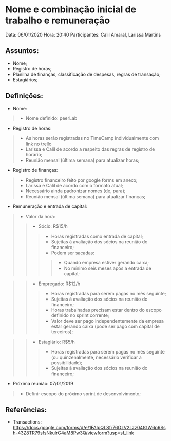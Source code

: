# Nome e combinação inicial de trabalho e remuneração

Data: 06/01/2020
Hora: 20:40
Participantes: Calil Amaral, Larissa Martins

## Assuntos: 

* Nome;
* Registro de horas;
* Planilha de finanças, classificação de despesas, regras de transação;
* Estagiários;

## Definições:

* Nome:
> * Nome definido: peerLab

* Registro de horas:
> * As horas serão registradas no TimeCamp individualmente com link no trello
> * Larissa e Calil de acordo a respeito das regras de registro de horário;
> * Reunião mensal (última semana) para atualizar horas;

* Registro de finanças:
> * Registro financeiro feito por google forms em anexo;
> * Larissa e Calil de acordo com o formato atual;
> * Necessário ainda padronizar nomes (de, para);
> * Reunião mensal (última semana) para atualizar finanças;

* Remuneração e entrada de capital:
> * Valor da hora:
>> * Sócio: R$15/h
>>> * Horas registradas como entrada de capital;
>>> * Sujeitas à avaliação dos sócios na reunião do financeiro;
>>> * Podem ser sacadas:
>>>> * Quando empresa estiver gerando caixa;
>>>> * No mínimo seis meses após a entrada de capital;

>> * Empregado: R$12/h
>>> * Horas registradas para serem pagas no mês seguinte;
>>> * Sujeitas à avaliação dos sócios na reunião do financeiro;
>>> * Horas trabalhadas precisam estar dentro do escopo definido no sprint corrente;
>>> * Valor deve ser pago independentemente da empresa estar gerando caixa (pode ser pago com capital de terceiros);

>> * Estagiário: R$5/h
>>> * Horas registradas para serem pagas no mês seguinte (ou quinzenalmente, necessário verificar a possibilidade);
>>> * Sujeitas à avaliação dos sócios na reunião do financeiro;

* Próxima reunião: 07/01/2019
> * Definir escopo do próximo sprint de desenvolvimento;
	
## Referências:

* Transactions: https://docs.google.com/forms/d/e/1FAIpQLSfr76OzV2Lzz04tGW6p6Ssh-43Z8TR79sfsNkulrG4aM8Pw3Q/viewform?usp=sf_link
